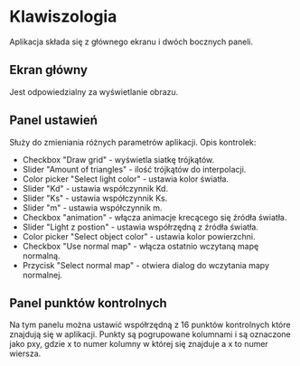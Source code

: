 # Klawiszologia #

Aplikacja składa się z głównego ekranu i dwóch bocznych paneli.

## Ekran główny ##

Jest odpowiedzialny za wyświetlanie obrazu.

## Panel ustawień ##

Służy do zmieniania różnych parametrów aplikacji.
Opis kontrolek:

- Checkbox "Draw grid" - wyświetla siatkę trójkątów.
- Slider "Amount of triangles" - ilość trójkątów do interpolacji.
- Color picker "Select light color" - ustawia kolor światła.
- Slider "Kd" - ustawia współczynnik Kd.
- Slider "Ks" - ustawia współczynnik Ks.
- Slider "m" - ustawia współczynnik m.
- Checkbox "animation" - włącza animacje krecącego się źródła światła.
- Slider "Light z postion" - ustawia współrzędną z źródła światła.
- Color picker "Select object color" - ustawia kolor powierzchni.
- Checkbox "Use normal map" - włącza ostatnio wczytaną mapę normalną.
- Przycisk "Select normal map" - otwiera dialog do wczytania mapy normalnej.

## Panel punktów kontrolnych ##

Na tym panelu można ustawić współrzędną z 16 punktów kontrolnych które znajdują się w aplikacji. Punkty są pogrupowane kolumnami i są oznaczone jako pxy, gdzie x to numer kolumny w której się znajduje a x to numer wiersza.
